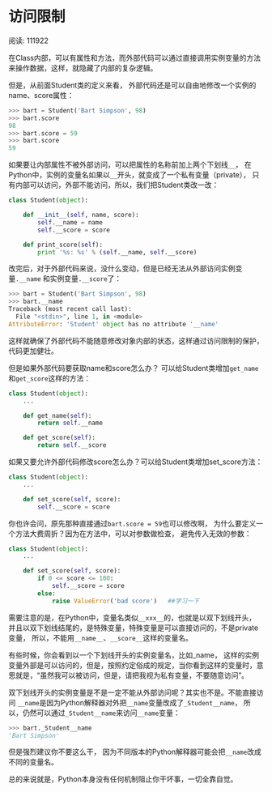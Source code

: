 # 访问限制

阅读: 111922

在Class内部，可以有属性和方法，而外部代码可以通过直接调用实例变量的方法
来操作数据，这样，就隐藏了内部的复杂逻辑。

但是，从前面Student类的定义来看，
外部代码还是可以自由地修改一个实例的name、score属性：

```Python
>>> bart = Student('Bart Simpson', 98)
>>> bart.score
98
>>> bart.score = 59
>>> bart.score
59
```

如果要让内部属性不被外部访问，可以把属性的名称前加上两个下划线`__`，
在Python中，实例的变量名如果以`__`开头，就变成了一个私有变量（private），
只有内部可以访问，外部不能访问，所以，我们把Student类改一改：

```Python
class Student(object):

    def __init__(self, name, score):
        self.__name = name
        self.__score = score

    def print_score(self):
        print '%s: %s' % (self.__name, self.__score)
```

改完后，对于外部代码来说，没什么变动，但是已经无法从外部访问实例变量`.__name`
和实例变量`.__score`了：

```python
>>> bart = Student('Bart Simpson', 98)
>>> bart.__name
Traceback (most recent call last):
  File "<stdin>", line 1, in <module>
AttributeError: 'Student' object has no attribute '__name'
```

这样就确保了外部代码不能随意修改对象内部的状态，这样通过访问限制的保护，
代码更加健壮。

但是如果外部代码要获取name和score怎么办？
可以给Student类增加`get_name`和`get_score`这样的方法：

```python
class Student(object):
    ...

    def get_name(self):
        return self.__name

    def get_score(self):
        return self.__score
```

如果又要允许外部代码修改score怎么办？可以给Student类增加set_score方法：

```python
class Student(object):
    ...

    def set_score(self, score):
        self.__score = score
```

你也许会问，原先那种直接通过`bart.score = 59`也可以修改啊，
为什么要定义一个方法大费周折？因为在方法中，可以对参数做检查，
避免传入无效的参数：

```python
class Student(object):
    ...

    def set_score(self, score):
        if 0 <= score <= 100:
            self.__score = score
        else:
            raise ValueError('bad score')   ##学习一下
```

需要注意的是，在Python中，变量名类似`__xxx__`的，也就是以双下划线开头，
并且以双下划线结尾的，是特殊变量，特殊变量是可以直接访问的，不是private变量，
所以，不能用`__name__`、`__score__`这样的变量名。

有些时候，你会看到以一个下划线开头的实例变量名，比如_name，
这样的实例变量外部是可以访问的，但是，按照约定俗成的规定，当你看到这样的变量时，意思就是，“虽然我可以被访问，但是，请把我视为私有变量，不要随意访问”。

双下划线开头的实例变量是不是一定不能从外部访问呢？其实也不是。不能直接访问
`__name`是因为Python解释器对外把`__name`变量改成了`_Student__name`，
所以，仍然可以通过`_Student__name`来访问`__name`变量：

```python
>>> bart._Student__name
'Bart Simpson'
```

但是强烈建议你不要这么干，
因为不同版本的Python解释器可能会把`__name`改成不同的变量名。

总的来说就是，Python本身没有任何机制阻止你干坏事，一切全靠自觉。
